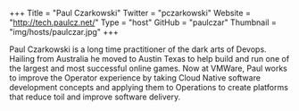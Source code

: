+++
Title = "Paul Czarkowski"
Twitter = "pczarkowski"
Website = "http://tech.paulcz.net/"
Type = "host"
GitHub = "paulczar"
Thumbnail = "img/hosts/paulczar.jpg"
+++

Paul Czarkowski is a long time practitioner of the dark arts of Devops. Hailing from Australia he moved to Austin Texas to help build and run one of the largest and most successful online games. Now at VMWare, Paul works to improve the Operator experience by taking Cloud Native software development concepts and applying them to Operations to create platforms that reduce toil and improve software delivery.